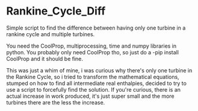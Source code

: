 # Rankine_Cycle_Diff
Simple script to find the difference between having only one turbine in a rankine cycle and multiple turbines.

You need the CoolProp, multiprocessing, time and numpy libraries in python.
You probably only need CoolProp tho, so just do a -pip install CoolProp and it should be fine.

This was just a whim of mine, i was curious why  there's only one turbine in the Rankine Cycle, so i tried to transform the mathematical equations, stumped on how to find all intermediate real enthalpies, decided to try to use a script to forcefully find the solution. If you're curious, there is an actual increase in work produced, it's just super small and the more turbines there are the less the increase.

